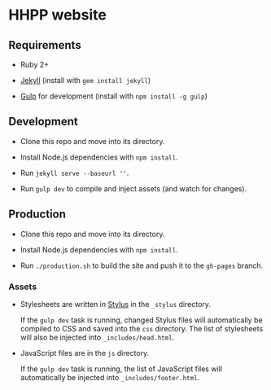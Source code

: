 # HHPP website



## Requirements

* Ruby 2+

* [Jekyll](https://jekyllrb.com) (install with `gem install jekyll`)

* [Gulp](http://gulpjs.com) for development (install with `npm install -g gulp`)



## Development

* Clone this repo and move into its directory.

* Install Node.js dependencies with `npm install`.

* Run `jekyll serve --baseurl ''`.

* Run `gulp dev` to compile and inject assets (and watch for changes).



## Production

* Clone this repo and move into its directory.

* Install Node.js dependencies with `npm install`.

* Run `./production.sh` to build the site and push it to the `gh-pages` branch.



### Assets

* Stylesheets are written in [Stylus](http://stylus-lang.com) in the `_stylus` directory.

    If the `gulp dev` task is running, changed Stylus files will automatically be compiled to CSS
    and saved into the `css` directory. The list of stylesheets will also be injected into
    `_includes/head.html`.

* JavaScript files are in the `js` directory.

    If the `gulp dev` task is running, the list of JavaScript files will automatically be injected
    into `_includes/footer.html`.
